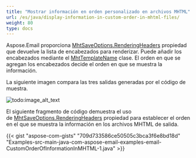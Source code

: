 ```yaml
---
title: "Mostrar información en orden personalizado en archivos MHTML"
url: /es/java/display-information-in-custom-order-in-mhtml-files/
weight: 80
type: docs
---
```


Aspose.Email proporciona [MhtSaveOptions.RenderingHeaders](https://reference.aspose.com/email/java/com.aspose.email/mhtsaveoptions/#getRenderingHeaders--) propiedad que devuelve la lista de encabezados para renderizar. Puede añadir los encabezados mediante el [MhtTemplateName](https://reference.aspose.com/email/java/com.aspose.email/mhttemplatename/) clase. El orden en que se agregan los encabezados decide el orden en que se muestra la información.

La siguiente imagen compara las tres salidas generadas por el código de muestra.

![todo:image_alt_text](display-information-in-custom-order-in-mhtml-files_1.jpg)

El siguiente fragmento de código demuestra el uso de [MhtSaveOptions.RenderingHeaders](https://reference.aspose.com/email/java/com.aspose.email/mhtsaveoptions/#getRenderingHeaders--) propiedad para establecer el orden en el que se muestra la información en los archivos MHTML de salida.

{{< gist "aspose-com-gists" "709d733586ce50505c3bca3f6e8bd18d" "Examples-src-main-java-com-aspose-email-examples-email-CustomOrderOfInformationInMHTML-1.java" >}}
